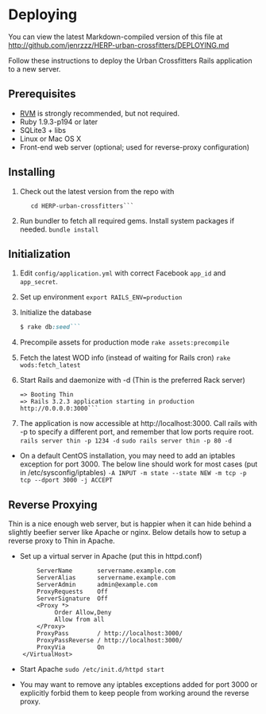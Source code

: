 ﻿# Deploying #
You can view the latest Markdown-compiled version of this file at
http://github.com/jenrzzz/HERP-urban-crossfitters/DEPLOYING.md

Follow these instructions to deploy the Urban Crossfitters Rails application to a new server.

## Prerequisites ##

- [RVM](http://beginrescueend.com) is strongly recommended, but not required.
- Ruby 1.9.3-p194 or later
- SQLite3 + libs
- Linux or Mac OS X
- Front-end web server (optional; used for reverse-proxy configuration)

## Installing ##

1. Check out the latest version from the repo with 
    ```git clone git://github.com/jenrzzz/HERP-urban-crossfitters.git
       cd HERP-urban-crossfitters```

2. Run bundler to fetch all required gems. Install system packages if needed.
    ```bundle install```

## Initialization ##
1. Edit ```config/application.yml``` with correct Facebook ```app_id``` and ```app_secret```.

2. Set up environment
    ```export RAILS_ENV=production```

3. Initialize the database
    ```rake db:schema:load
    $ rake db:seed```

4. Precompile assets for production mode
    ```rake assets:precompile```

5. Fetch the latest WOD info (instead of waiting for Rails cron)
    ```rake wods:fetch_latest```

6. Start Rails and daemonize with -d (Thin is the preferred Rack server)
    ```rails server thin -d
    => Booting Thin
    => Rails 3.2.3 application starting in production http://0.0.0.0:3000```

7. The application is now accessible at http://localhost:3000. Call rails with -p
   to specify a different port, and remember that low ports require root.
    ```rails server thin -p 1234 -d```
    ```sudo rails server thin -p 80 -d```

- On a default CentOS installation, you may need to add an iptables exception for port 3000. The below line should work for most cases (put in /etc/sysconfig/iptables)
    ```-A INPUT -m state --state NEW -m tcp -p tcp --dport 3000 -j ACCEPT```

## Reverse Proxying ##

Thin is a nice enough web server, but is happier when it can hide behind a slightly beefier server like Apache or nginx. Below details how to setup a reverse proxy to Thin in Apache.

- Set up a virtual server in Apache (put this in httpd.conf)

```    <VirtualHost x.x.x.x>      # <-- replace with server IP
        ServerName       servername.example.com
        ServerAlias      servername.example.com
        ServerAdmin      admin@example.com
        ProxyRequests    Off
        ServerSignature  Off
        <Proxy *>
             Order Allow,Deny
             Allow from all
        </Proxy>
        ProxyPass        / http://localhost:3000/
        ProxyPassReverse / http://localhost:3000/
        ProxyVia         On
    </VirtualHost>
```

- Start Apache
    ```sudo /etc/init.d/httpd start```

- You may want to remove any iptables exceptions added for port 3000 or explicitly forbid them to keep people from working around the reverse proxy.
